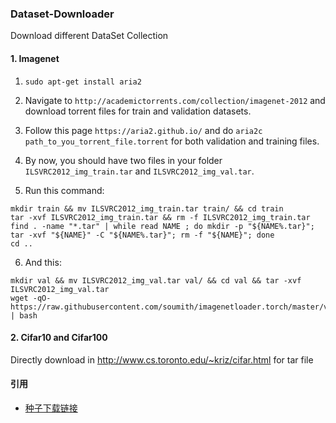 <!--
 * @Author: xieydd
 * @since: 2020-06-29 15:39:37
 * @lastTime: 2020-06-29 15:45:09
 * @LastAuthor: Do not edit
 * @message: 
--> 
### Dataset-Downloader
Download different DataSet Collection

#### 1. Imagenet

1. ```sudo apt-get install aria2```

2. Navigate to ```http://academictorrents.com/collection/imagenet-2012``` and download torrent files for train and validation datasets.

3. Follow this page ```https://aria2.github.io/``` and do ```aria2c path_to_you_torrent_file.torrent``` for both validation and training files.

4. By now, you should have two files in your folder ```ILSVRC2012_img_train.tar``` and ```ILSVRC2012_img_val.tar```.

5. Run this command: 
```
mkdir train && mv ILSVRC2012_img_train.tar train/ && cd train
tar -xvf ILSVRC2012_img_train.tar && rm -f ILSVRC2012_img_train.tar
find . -name "*.tar" | while read NAME ; do mkdir -p "${NAME%.tar}"; tar -xvf "${NAME}" -C "${NAME%.tar}"; rm -f "${NAME}"; done
cd ..
```
6. And this:
```
mkdir val && mv ILSVRC2012_img_val.tar val/ && cd val && tar -xvf ILSVRC2012_img_val.tar
wget -qO- https://raw.githubusercontent.com/soumith/imagenetloader.torch/master/valprep.sh | bash
```

#### 2. Cifar10 and Cifar100

Directly download in http://www.cs.toronto.edu/~kriz/cifar.html for tar file


#### 引用
- [种子下载链接](http://academictorrents.com/collection/imagenet-2012)